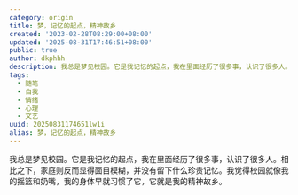 ```yaml
---
category: origin
title: 梦，记忆的起点，精神故乡
created: '2023-02-28T08:29:00+08:00'
updated: '2025-08-31T17:46:51+08:00'
public: true
author: dkphhh
description: 我总是梦见校园。它是我记忆的起点，我在里面经历了很多事，认识了很多人。相比之下，家庭则反而显得面目模糊，并没有留下什么珍
tags:
  - 随笔
  - 自我
  - 情绪
  - 心理
  - 文艺
uuid: 20250831174651lw1i
alias: 梦，记忆的起点，精神故乡
---
```


我总是梦见校园。它是我记忆的起点，我在里面经历了很多事，认识了很多人。相比之下，家庭则反而显得面目模糊，并没有留下什么珍贵记忆。我觉得校园就像我的摇篮和奶嘴，我的身体早就习惯了它，它就是我的精神故乡。
